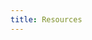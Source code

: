 ```yaml
---
title: Resources
---
```


<div class="dashboard-tiles">
  <div class="project-tile" data-entry-id="00001"></div>
  <div class="project-tile" data-entry-id="00002"></div>
  <div class="project-tile" data-entry-id="00003"></div>
  <div class="project-tile" data-entry-id="00004"></div>
  <div class="project-tile" data-entry-id="00005"></div>
  <div class="project-tile" data-entry-id="00006"></div>
  <div class="project-tile" data-entry-id="00007"></div>
  <div class="project-tile" data-entry-id="00008"></div>
  <div class="project-tile" data-entry-id="00009"></div>
  <div class="project-tile" data-entry-id="00010"></div>
  <div class="project-tile" data-entry-id="00011"></div>
  <div class="project-tile" data-entry-id="00012"></div>
  <div class="project-tile" data-entry-id="00013"></div>
  <div class="project-tile" data-entry-id="00014"></div>
  <div class="project-tile" data-entry-id="00015"></div>
  <div class="project-tile" data-entry-id="00016"></div>
  <div class="project-tile" data-entry-id="00017"></div>
  <div class="project-tile" data-entry-id="00018"></div>
  <div class="project-tile" data-entry-id="00019"></div>
  <div class="project-tile" data-entry-id="00020"></div>
  <div class="project-tile" data-entry-id="00021"></div>
  <div class="project-tile" data-entry-id="00022"></div>
  <div class="project-tile" data-entry-id="00023"></div>
  <div class="project-tile" data-entry-id="00024"></div>
  <div class="project-tile" data-entry-id="00025"></div>
  <div class="project-tile" data-entry-id="00026"></div>
  <div class="project-tile" data-entry-id="00027"></div>
  <div class="project-tile" data-entry-id="00028"></div>
  <div class="project-tile" data-entry-id="00029"></div>
  <div class="project-tile" data-entry-id="00030"></div>
  <div class="project-tile" data-entry-id="00031"></div>
  <div class="project-tile" data-entry-id="00032"></div>
  <div class="project-tile" data-entry-id="00033"></div>
  <div class="project-tile" data-entry-id="00034"></div>
</div>
